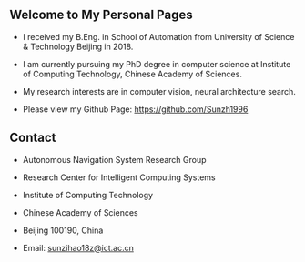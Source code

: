 ## Welcome to My Personal Pages

- I received my B.Eng. in School of Automation from University of Science & Technology Beijing in 2018.

- I am currently pursuing my PhD degree in computer science at Institute of Computing Technology, Chinese Academy of Sciences. 

- My research interests are in computer vision, neural architecture search.

- Please view my Github Page: https://github.com/Sunzh1996


## Contact

- Autonomous Navigation System Research Group

- Research Center for Intelligent Computing Systems

- Institute of Computing Technology

- Chinese Academy of Sciences

- Beijing 100190, China

- Email: sunzihao18z@ict.ac.cn
